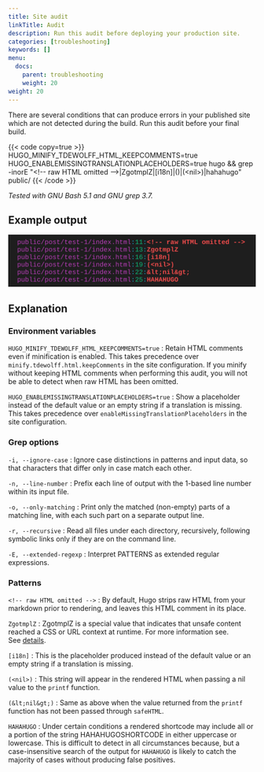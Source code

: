 ```yaml
---
title: Site audit
linkTitle: Audit
description: Run this audit before deploying your production site.
categories: [troubleshooting]
keywords: []
menu:
  docs:
    parent: troubleshooting
    weight: 20
weight: 20
---
```


There are several conditions that can produce errors in your published site which are not detected during the build. Run this audit before your final build.

{{< code copy=true >}}
HUGO_MINIFY_TDEWOLFF_HTML_KEEPCOMMENTS=true HUGO_ENABLEMISSINGTRANSLATIONPLACEHOLDERS=true hugo && grep -inorE "<\!-- raw HTML omitted -->|ZgotmplZ|\[i18n\]|\(<nil>\)|(&lt;nil&gt;)|hahahugo" public/
{{< /code >}}

_Tested with GNU Bash 5.1 and GNU grep 3.7._

## Example output

![site audit terminal output](screen-capture.png)

## Explanation

### Environment variables

`HUGO_MINIFY_TDEWOLFF_HTML_KEEPCOMMENTS=true`
: Retain HTML comments even if minification is enabled. This takes precedence over `minify.tdewolff.html.keepComments` in the site configuration. If you minify without keeping HTML comments when performing this audit, you will not be able to detect when raw HTML has been omitted.

`HUGO_ENABLEMISSINGTRANSLATIONPLACEHOLDERS=true`
: Show a placeholder instead of the default value or an empty string if a translation is missing. This takes precedence over `enableMissingTranslationPlaceholders` in the site configuration.

### Grep options

`-i, --ignore-case`
: Ignore case distinctions in patterns and input data, so that characters that differ only in case match each other.

`-n, --line-number`
: Prefix each line of output with the 1-based line number within its input file.

`-o, --only-matching`
: Print only the matched (non-empty) parts of a matching line, with each such part on a separate output line.

`-r, --recursive`
: Read all files under each directory, recursively, following symbolic links only if they are on the command line.

`-E, --extended-regexp`
: Interpret PATTERNS as extended regular expressions.

### Patterns

`<!-- raw HTML omitted -->`
: By default, Hugo strips raw HTML from your markdown prior to rendering, and leaves this HTML comment in its place.

`ZgotmplZ`
: ZgotmplZ is a special value that indicates that unsafe content reached a CSS or URL context at runtime. For more information see. See&nbsp;[details].

[details]: https://pkg.go.dev/html/template

`[i18n]`
: This is the placeholder produced instead of the default value or an empty string if a translation is missing.

`(<nil>)`
: This string will appear in the rendered HTML when passing a nil value to the `printf` function.

`(&lt;nil&gt;)`
: Same as above when the value returned from the `printf` function has not been passed through `safeHTML`.

`HAHAHUGO`
: Under certain conditions a rendered shortcode may include all or a portion of the string H&#xfeff;AHAHUGOSHORTCODE in either uppercase or lowercase. This is difficult to detect in all circumstances because, but a case-insensitive search of the output for `HAHAHUGO` is likely to catch the majority of cases without producing false positives.
